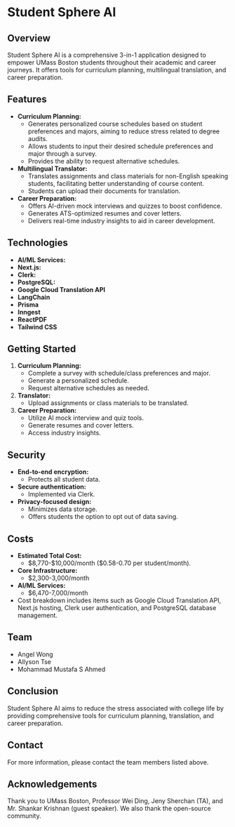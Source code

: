 # Student Sphere AI

## Overview

Student Sphere AI is a comprehensive 3-in-1 application designed to empower UMass Boston students throughout their academic and career journeys. It offers tools for curriculum planning, multilingual translation, and career preparation.

## Features

* **Curriculum Planning:**
    * Generates personalized course schedules based on student preferences and majors, aiming to reduce stress related to degree audits.
    * Allows students to input their desired schedule preferences and major through a survey.
    * Provides the ability to request alternative schedules.
* **Multilingual Translator:**
    * Translates assignments and class materials for non-English speaking students, facilitating better understanding of course content.
    * Students can upload their documents for translation.
* **Career Preparation:**
    * Offers AI-driven mock interviews and quizzes to boost confidence.
    * Generates ATS-optimized resumes and cover letters.
    * Delivers real-time industry insights to aid in career development.

## Technologies

* **AI/ML Services:**
* **Next.js:**
* **Clerk:**
* **PostgreSQL:**
* **Google Cloud Translation API**
* **LangChain**
* **Prisma**
* **Inngest**
* **ReactPDF**
* **Tailwind CSS**

## Getting Started

1.  **Curriculum Planning:**
    * Complete a survey with schedule/class preferences and major.
    * Generate a personalized schedule.
    * Request alternative schedules as needed.
2.  **Translator:**
    * Upload assignments or class materials to be translated.
3.  **Career Preparation:**
    * Utilize AI mock interview and quiz tools.
    * Generate resumes and cover letters.
    * Access industry insights.

## Security

* **End-to-end encryption:**
    * Protects all student data.
* **Secure authentication:**
    * Implemented via Clerk.
* **Privacy-focused design:**
    * Minimizes data storage.
    * Offers students the option to opt out of data saving.

## Costs

* **Estimated Total Cost:**
    * \$8,770-\$10,000/month (\$0.58-0.70 per student/month).
* **Core Infrastructure:**
    * \$2,300-3,000/month
* **AI/ML Services:**
    * \$6,470-7,000/month
* Cost breakdown includes items such as Google Cloud Translation API, Next.js hosting, Clerk user authentication, and PostgreSQL database management.

## Team

* Angel Wong
* Allyson Tse
* Mohammad Mustafa S Ahmed

## Conclusion

Student Sphere AI aims to reduce the stress associated with college life by providing comprehensive tools for curriculum planning, translation, and career preparation.

## Contact

For more information, please contact the team members listed above.

## Acknowledgements

Thank you to UMass Boston, Professor Wei Ding, Jeny Sherchan (TA), and Mr. Shankar Krishnan (guest speaker). We also thank the open-source community.
